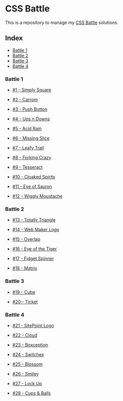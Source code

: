 # CSS Battle

This is a repository to manage my [CSS Battle](https://cssbattle.dev/) solutions.

## Index

- [Battle 1](#battle-1)
- [Battle 2](#battle-2)
- [Battle 3](#battle-3)
- [Battle 4](#battle-4)

### Battle 1

- [#1 - Simply Square](https://github.com/cameronmathis/CSSBattle/blob/main/Battle1/SimplySquare.html)
</br>[<img alt="" src=https://cssbattle.dev/targets/1.png />](https://github.com/cameronmathis/CSSBattle/blob/main/Battle1/SimplySquare.html)

- [#2 - Carrom](https://github.com/cameronmathis/CSSBattle/blob/main/Battle1/Carrom.html)
</br>[<img alt="" src=https://cssbattle.dev/targets/2.png />](https://github.com/cameronmathis/CSSBattle/blob/main/Battle1/Carrom.html)

- [#3 - Push Button](https://github.com/cameronmathis/CSSBattle/blob/main/Battle1/PushButton.html)
</br>[<img alt="" src=https://cssbattle.dev/targets/3.png />](https://github.com/cameronmathis/CSSBattle/blob/main/Battle1/PushButton.html)

- [#4 - Ups n Downs](https://github.com/cameronmathis/CSSBattle/blob/main/Battle1/UpsNDowns.html)
</br>[<img alt="" src=https://cssbattle.dev/targets/4.png />](https://github.com/cameronmathis/CSSBattle/blob/main/Battle1/UpsNDowns.html)

- [#5 - Acid Rain](https://github.com/cameronmathis/CSSBattle/blob/main/Battle1/AcidRain.html)
</br>[<img alt="" src=https://cssbattle.dev/targets/5.png />](https://github.com/cameronmathis/CSSBattle/blob/main/Battle1/AcidRain.html)

- [#6 - Missing Slice](https://github.com/cameronmathis/CSSBattle/blob/main/Battle1/MissingSlice.html)
</br>[<img alt="" src=https://cssbattle.dev/targets/6.png />](https://github.com/cameronmathis/CSSBattle/blob/main/Battle1/MissingSlice.html)

- [#7 - Leafy Trail](https://github.com/cameronmathis/CSSBattle/blob/main/Battle1/LeafyTrail.html)
</br>[<img alt="" src=https://cssbattle.dev/targets/7.png />](https://github.com/cameronmathis/CSSBattle/blob/main/Battle1/LeafyTrail.html)

- [#8 - Forking Crazy](https://github.com/cameronmathis/CSSBattle/blob/main/Battle1/ForkingCrazy.html)
</br>[<img alt="" src=https://cssbattle.dev/targets/8.png />](https://github.com/cameronmathis/CSSBattle/blob/main/Battle1/ForkingCrazy.html)

- [#9 - Tesseract](https://github.com/cameronmathis/CSSBattle/blob/main/Battle1/Tesseract.html)
</br>[<img alt="" src=https://cssbattle.dev/targets/9.png />](https://github.com/cameronmathis/CSSBattle/blob/main/Battle1/Tesseract.html)

- [#10 - Cloaked Spirits](https://github.com/cameronmathis/CSSBattle/blob/main/Battle1/CloakedSpirits.html)
</br>[<img alt="" src=https://cssbattle.dev/targets/10.png />](https://github.com/cameronmathis/CSSBattle/blob/main/Battle1/CloakedSpirits.html)

- [#11 - Eye of Sauron](https://github.com/cameronmathis/CSSBattle/blob/main/Battle1/EyeOfSauron.html)
</br>[<img alt="" src=https://cssbattle.dev/targets/11.png />](https://github.com/cameronmathis/CSSBattle/blob/main/Battle1/EyeOfSauron.html)

- [#12 - Wiggly Moustache](https://github.com/cameronmathis/CSSBattle/blob/main/Battle1/WigglyMoustache.html)
</br>[<img alt="" src=https://cssbattle.dev/targets/12.png />](https://github.com/cameronmathis/CSSBattle/blob/main/Battle1/WigglyMoustache.html)

### Battle 2

- [#13 - Totally Triangle](https://github.com/cameronmathis/CSSBattle/blob/main/Battle2/TotallyTriangle.html)
</br>[<img alt="" src=https://cssbattle.dev/targets/13.png />](https://github.com/cameronmathis/CSSBattle/blob/main/Battle2/TotallyTriangle.html)

- [#14 - Web Maker Logo](https://github.com/cameronmathis/CSSBattle/blob/main/Battle2/WebMakerLogo.html)
</br>[<img alt="" src=https://cssbattle.dev/targets/14.png />](https://github.com/cameronmathis/CSSBattle/blob/main/Battle2/WebMakerLogo.html)

- [#15 - Overlap](https://github.com/cameronmathis/CSSBattle/blob/main/Battle2/Overlap.html)
</br>[<img alt="" src=https://cssbattle.dev/targets/15.png />](https://github.com/cameronmathis/CSSBattle/blob/main/Battle2/Overlap.html)

- [#16 - Eye of the Tiger](https://github.com/cameronmathis/CSSBattle/blob/main/Battle2/EyeOfTheTiger.html)
</br>[<img alt="" src=https://cssbattle.dev/targets/16.png />](https://github.com/cameronmathis/CSSBattle/blob/main/Battle2/EyeOfTheTiger.html)

- [#17 - Fidget Spinner](https://github.com/cameronmathis/CSSBattle/blob/main/Battle2/FidgetSpinner.html)
</br>[<img alt="" src=https://cssbattle.dev/targets/17.png />](https://github.com/cameronmathis/CSSBattle/blob/main/Battle2/FidgetSpinner.html)

- [#18 - Matrix](https://github.com/cameronmathis/CSSBattle/blob/main/Battle2/Matrix.html)
</br>[<img alt="" src=https://cssbattle.dev/targets/18.png />](https://github.com/cameronmathis/CSSBattle/blob/main/Battle2/Matrix.html)

### Battle 3

- [#19 - Cube](https://github.com/cameronmathis/CSSBattle/blob/main/Battle3/Cube.html)
</br>[<img alt="" src=https://cssbattle.dev/targets/19.png />](https://github.com/cameronmathis/CSSBattle/blob/main/Battle3/Cube.html)

- [#20 - Ticket](https://github.com/cameronmathis/CSSBattle/blob/main/Battle3/Ticket.html)
</br>[<img alt="" src=https://cssbattle.dev/targets/20.png />](https://github.com/cameronmathis/CSSBattle/blob/main/Battle3/Ticket.html)

### Battle 4

- [#21 - SitePoint Logo](https://github.com/cameronmathis/CSSBattle/blob/main/Battle4/SitePointLogo.html)
</br>[<img alt="" src=https://cssbattle.dev/targets/21.png />](https://github.com/cameronmathis/CSSBattle/blob/main/Battle4/SitePointLogo.html)

- [#22 - Cloud](https://github.com/cameronmathis/CSSBattle/blob/main/Battle4/Cloud.html)
</br>[<img alt="" src=https://cssbattle.dev/targets/22.png />](https://github.com/cameronmathis/CSSBattle/blob/main/Battle4/Cloud.html)

- [#23 - Boxception](https://github.com/cameronmathis/CSSBattle/blob/main/Battle4/Boxception.html)
</br>[<img alt="" src=https://cssbattle.dev/targets/23.png />](https://github.com/cameronmathis/CSSBattle/blob/main/Battle4/Boxception.html)

- [#24 - Switches](https://github.com/cameronmathis/CSSBattle/blob/main/Battle4/Switches.html)
</br>[<img alt="" src=https://cssbattle.dev/targets/24.png />](https://github.com/cameronmathis/CSSBattle/blob/main/Battle4/Switches.html)

- [#25 - Blossom](https://github.com/cameronmathis/CSSBattle/blob/main/Battle4/Blossom.html)
</br>[<img alt="" src=https://cssbattle.dev/targets/25.png />](https://github.com/cameronmathis/CSSBattle/blob/main/Battle4/Blossom.html)

- [#26 - Smiley](https://github.com/cameronmathis/CSSBattle/blob/main/Battle4/Smiley.html)
</br>[<img alt="" src=https://cssbattle.dev/targets/26.png />](https://github.com/cameronmathis/CSSBattle/blob/main/Battle4/Smiley.html)

- [#27 - Lock Up](https://github.com/cameronmathis/CSSBattle/blob/main/Battle4/LockUp.html)
</br>[<img alt="" src=https://cssbattle.dev/targets/27.png />](https://github.com/cameronmathis/CSSBattle/blob/main/Battle4/LockUp.html)

- [#28 - Cups & Balls](https://github.com/cameronmathis/CSSBattle/blob/main/Battle4/Cups&Balls.html)
</br>[<img alt="" src=https://cssbattle.dev/targets/28.png />](https://github.com/cameronmathis/CSSBattle/blob/main/Battle4/Cups&Balls.html)

